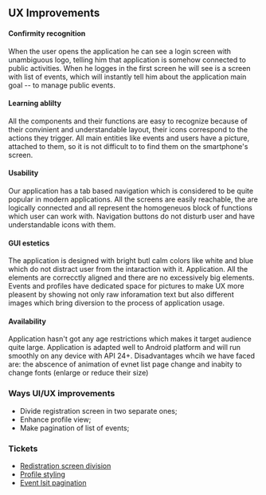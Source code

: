 ﻿## UX Improvements

#### Confirmity recognition

When the user opens the application he can see a login screen with unambiguous logo, telling him that application is somehow connected to public activities. When he logges in the first screen he will see is a screen with list of events, which will instantly tell him about the application main goal -- to manage public events.

#### Learning ablilty

All the components and their functions are easy to recognize because of their convinient and understandable layout, their icons correspond to the actions they trigger. All main entities like events and users have a picture, attached to them, so it is not difficult to to find them on the smartphone's screen.

#### Usability

Our application has a tab based navigation which is considered to be quite popular in modern applications. All the screens are easily reachable, the are logically connected and all represent the homogeneuos block of functions which user can work with. Navigation buttons do not disturb user and have understandable icons with them.

#### GUI estetics

The application is designed with bright butl calm colors like white and blue which do not distract user from the intaraction with it. Application. All the elements are correcctly aligned and there are no excessively big elements. Events and profiles have dedicated space for pictures to make UX more pleasent by showing not only raw inforamation text but also different images which bring diversion to the process of application usage.

#### Availability

Application hasn't got any age restrictions which makes it target audience quite large. Application is adapted well to Android platform and will run smoothly on any device with API 24+. Disadvantages whcih we have faced are: the abscence of animation of evnet list page change and inabity to change fonts (enlarge or reduce their size)

### Ways UI/UX improvements

- Divide registration screen in two separate ones;
- Enhance profile view;
- Make pagination of list of events;

### Tickets

- [Redistration screen division](https://trello.com/c/Q5UpvbMo/70-feature-mobile-goparty27registationscreendivision)
- [Profile styling](https://trello.com/c/rvC8mhuu/69-feature-mobile-goparty26profilestylingimprovements)
- [Event lsit pagination](https://trello.com/c/30wYlae9/68-feature-mobile-goparty25eventlistpagination)